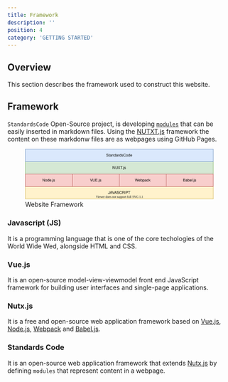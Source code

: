 ```yaml
---
title: Framework
description: ''
position: 4
category: 'GETTING STARTED'
---
```

## Overview
This section describes the framework used to construct this website.

## Framework
`StandardsCode` Open-Source project, is developing [`modules`]() that can be easily inserted in markdown files. Using the [NUTXT.js]() framework the content on these markdonw files are as webpages using GitHub Pages.

<figure>
      <img  src="images/website-framework.svg" alt="Website Framework">
      <figcaption>Website Framework</figcaption>
</figure>

### Javascript (JS)
It is a programming language that is one of the core techologies of the World Wide Wed, alongside HTML and CSS.
### Vue.js 
It is an open-source model-view-viewmodel front end JavaScript framework for building user interfaces and single-page applications.

### Nutx.js
It is a free and open-source web application framework based on [Vue.js](), [Node.js](), [Webpack]() and [Babel.js]().

### Standards Code
It is an open-source web application framework that extends [Nutx.js]() by defining `modules` that represent content in a webpage.